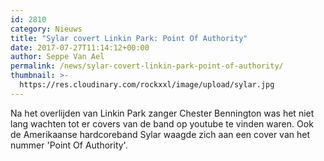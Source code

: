```yaml
---
id: 2810
category: Nieuws
title: "Sylar covert Linkin Park: Point Of Authority"
date: 2017-07-27T11:14:12+00:00
author: Seppe Van Ael
permalink: /news/sylar-covert-linkin-park-point-of-authority/
thumbnail: >-
  https://res.cloudinary.com/rockxxl/image/upload/sylar.jpg
---
```

Na het overlijden van Linkin Park zanger Chester Bennington was het niet lang wachten tot er covers van de band op youtube te vinden waren. Ook de Amerikaanse hardcoreband Sylar waagde zich aan een cover van het nummer 'Point Of Authority'.
